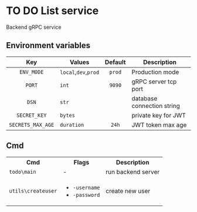 # TO DO List service

Backend gRPC service

## Environment variables

|Key               |Values              |Default|Description
|:----------------:|--------------------|:-----:|---------------------------
|`ENV_MODE`        |`local`,`dev`,`prod`|`prod` |Production mode
|`PORT`            |`int`               |`9090` |gRPC server tcp port
|`DSN`             |`str`               |       |database connection string
|`SECRET_KEY`      |`bytes`             |       |private key for JWT
|`SECRETS_MAX_AGE` |`duration`          |`24h`  |JWT token max age

## Cmd

<table>
<tr>
  <th>Cmd</th>
  <th>Flags</th>
  <th>Description</th>
</tr>
<tr>
<td><code>todo\main</code></td>
<td>
-
</td>
<td>run backend server</td>
</tr>
<tr>
<td><code>utils\createuser</code></td>
<td><ul><li><code>-username</code></li>
<li><code>-password</code></li></ul></td>
<td>create new user</td>
</tr>
</table>
